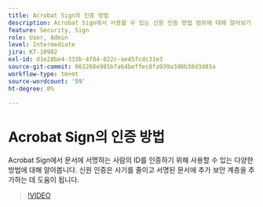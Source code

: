 ```yaml
---
title: Acrobat Sign의 인증 방법
description: Acrobat Sign에서 사용할 수 있는 신원 인증 방법 범위에 대해 알아보기
feature: Security, Sign
role: User, Admin
level: Intermediate
jira: KT-10982
exl-id: d1e28be4-333b-4f84-822c-ae45fcdc31e3
source-git-commit: 063268e985b7a64beffec8fa939a3d8b38d3d03a
workflow-type: tm+mt
source-wordcount: '59'
ht-degree: 0%

---
```


# Acrobat Sign의 인증 방법

Acrobat Sign에서 문서에 서명하는 사람의 ID를 인증하기 위해 사용할 수 있는 다양한 방법에 대해 알아봅니다. 신원 인증은 사기를 줄이고 서명된 문서에 추가 보안 계층을 추가하는 데 도움이 됩니다.

>[!VIDEO](https://video.tv.adobe.com/v/3419287?quality=12&learn=on&hidetitle=true)
